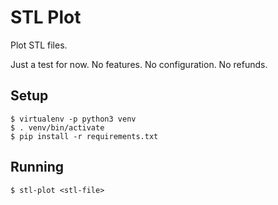 # STL Plot

Plot STL files.

Just a test for now. No features. No configuration. No refunds.


## Setup

	$ virtualenv -p python3 venv
	$ . venv/bin/activate
	$ pip install -r requirements.txt


## Running

	$ stl-plot <stl-file>
